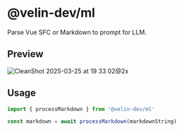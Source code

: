 # @velin-dev/ml

Parse Vue SFC or Markdown to prompt for LLM.

## Preview

![CleanShot 2025-03-25 at 19 33 02@2x](https://github.com/user-attachments/assets/5810c1ee-55cf-42bc-963a-a870b0849bfb)

## Usage

```ts
import { processMarkdown } from '@velin-dev/ml'

const markdown = await processMarkdown(markdownString)
```
